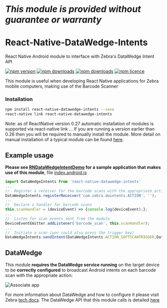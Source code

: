 *This module is provided without guarantee or warranty*
=======================================================

# React-Native-DataWedge-Intents
React Native Android module to interface with Zebra's DataWedge Intent API

[![npm version](http://img.shields.io/npm/v/react-native-datawedge-intents.svg?style=flat-square)](https://npmjs.org/package/react-native-datawedge-intents "View this project on npm")
[![npm downloads](http://img.shields.io/npm/dm/react-native-datawedge-intents.svg?style=flat-square)](https://npmjs.org/package/react-native-datawedge-intents "View this project on npm")
[![npm downloads](http://img.shields.io/npm/dt/react-native-datawedge-intents.svg?style=flat-square)](https://npmjs.org/package/react-native-datawedge-intents "View this project on npm")
[![npm licence](http://img.shields.io/npm/l/react-native-datawedge-intents.svg?style=flat-square)](https://npmjs.org/package/react-native-datawedge-intents "View this project on npm")

This module is useful when developing React Native applications for Zebra mobile computers, making use of the Barcode Scanner

### Installation

```bash
npm install react-native-datawedge-intents --save
react-native link react-native-datawedge-intents 
```
Note: as of ReactNative version 0.27 automatic installation of modules is supported via react-native link ... If you are running a version earlier than 0.26 then you will be required to manually install the module.  More detail on manual installation of a typical module can be found [here](https://github.com/Microsoft/react-native-code-push#plugin-installation-android---manual).

## Example usage

**Please see [RNDataWedgeIntentDemo](https://github.com/darryncampbell/RNDataWedgeIntentDemo) for a sample application that makes use of this module**, file [index.android.js](https://github.com/darryncampbell/RNDataWedgeIntentDemo/blob/master/index.android.js)

```javascript
import DataWedgeIntents from 'react-native-datawedge-intents'
...
//  Register a receiver for the barcode scans with the appropriate action
DataWedgeIntents.registerReceiver('com.zebra.dwintents.ACTION', '');
...
//  Declare a handler for barcode scans
this.scanHandler = (deviceEvent) => {console.log(deviceEvent);};
...
//  Listen for scan events sent from the module
DeviceEventEmitter.addListener('barcode_scan', this.scanHandler);
...
//  Initiate a scan (you could also press the trigger key)
DataWedgeIntents.sendIntent(DataWedgeIntents.ACTION_SOFTSCANTRIGGER,DataWedgeIntents.START_SCANNING);

```

## DataWedge

This module **requires the DataWedge service running** on the target device to be **correctly configured** to broadcast Android intents on each barcode scan with the appropriate action:

![Associate app](https://raw.githubusercontent.com/darryncampbell/react-native-datawedge-intents/master/screens/datawedge.png)

For more information about DataWedge and how to configure it please visit Zebra [tech docs](http://techdocs.zebra.com/).  The DataWedge API that this module calls is detailed [here](http://techdocs.zebra.com/datawedge/5-0/guide/api/)

